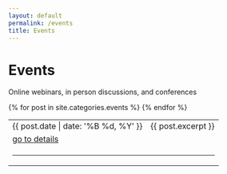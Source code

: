 ```yaml
---
layout: default
permalink: /events
title: Events
---
```


# Events
Online webinars, in person discussions, and conferences

<table>
    {% for post in site.categories.events %}
      <tr>
            <td>{{ post.date | date: '%B %d, %Y' }}</td>
            <td>{{ post.excerpt }}</td>
      <tr>
            <td colspan="2"><a href="{{ site.baseurl }}{{ post.url }}">go to details</a></td>
      </tr>
      <tr>
            <td colspan="2"><hr></td>
      </tr>
    {% endfor %}
    
